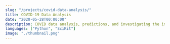 ```yaml
---
slug: "/projects/covid-data-analysis/"
title: COVID-19 Data Analysis
date: "2020-05-28T00:00:00"
description: COVID data analysis, predictions, and investigating the importance of country features with respect to deaths.
languages: ["Python", "SciKit"]
image: "./thumbnail.png"
---
```


